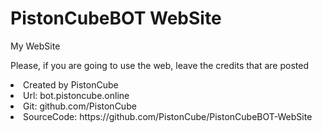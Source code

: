# PistonCubeBOT WebSite
My WebSite

Please, if you are going to use the web, leave the credits that are posted

 <li>Created by PistonCube</li>
 <li>Url: bot.pistoncube.online</li>
 <li>Git: github.com/PistonCube</li>
 <li>SourceCode: https://github.com/PistonCube/PistonCubeBOT-WebSite</li>